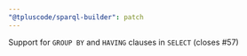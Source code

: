 ```yaml
---
"@tpluscode/sparql-builder": patch
---
```


Support for `GROUP BY` and `HAVING` clauses in `SELECT` (closes #57)

